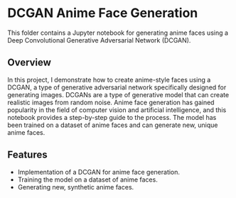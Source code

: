 # DCGAN Anime Face Generation

This folder contains a Jupyter notebook for generating anime faces using a Deep Convolutional Generative Adversarial Network (DCGAN).

## Overview

In this project, I demonstrate how to create anime-style faces using a DCGAN, a type of generative adversarial network specifically designed for generating images. DCGANs are a type of generative model that can create realistic images from random noise. Anime face generation has gained popularity in the field of computer vision and artificial intelligence, and this notebook provides a step-by-step guide to the process. The model has been trained on a dataset of anime faces and can generate new, unique anime faces.

## Features

- Implementation of a DCGAN for anime face generation.
- Training the model on a dataset of anime faces.
- Generating new, synthetic anime faces.

